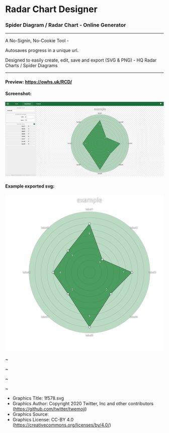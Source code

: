 # Radar Chart Designer
### Spider Diagram / Radar Chart - Online Generator

----

A No-Signin, No-Cookie Tool -

Autosaves progress in a unique url.

Designed to easily create, edit, save and export (SVG & PNG) - HQ Radar Charts / Spider Diagrams

----

#### Preview: https://owhs.uk/RCD/

#### Screenshot:
![Screenshot](https://github.com/owhs/radar-chart-designer/raw/main/chrome_2SmOqN5FLt.png?raw=true)

#### Example exported svg:
![Exported SVG](https://github.com/owhs/radar-chart-designer/raw/main/example.svg?raw=true)

~

~

~

~



- Graphics Title: 1f578.svg
- Graphics Author: Copyright 2020 Twitter, Inc and other contributors (https://github.com/twitter/twemoji)
- Graphics Source: 
- Graphics License: CC-BY 4.0 (https://creativecommons.org/licenses/by/4.0/)
